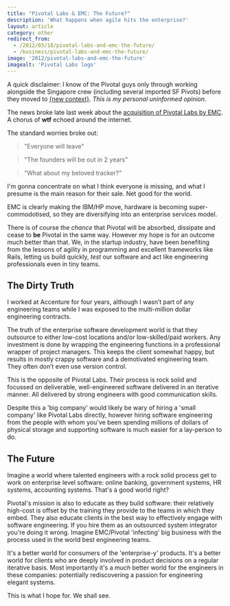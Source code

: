 ```yaml
---
title: "Pivotal Labs & EMC: The Future?"
description: 'What happens when agile hits the enterprise?'
layout: article
category: other
redirect_from:
  - /2012/03/18/pivotal-labs-and-emc-the-future/
  - /business/pivotal-labs-and-emc-the-future/
image: '2012/pivotal-labs-and-emc-the-future'
imagealt: 'Pivotal Labs logo'
---
```


A quick disclaimer: I know of the Pivotal guys only through working alongside the Singapore crew (including several imported SF Pivots) before they moved to [{new context}](http://newcontext.com). _This is my personal uninformed opinion._

The news broke late last week about the [acquisition of Pivotal Labs by EMC](http://gigaom.com/cloud/exclusive-emc-buys-pivotal-labs/). A chorus of **wtf** echoed around the internet.

The standard worries broke out:

> "Everyone will leave"

> "The founders will be out in 2 years"

> "What about my beloved tracker?"

I'm gonna concentrate on what I think everyone is missing, and what I presume is the main reason for their sale. Net good for the world.

EMC is clearly making the IBM/HP move, hardware is becoming super-commodotised, so they are diversifying into an enterprise services model.

There is of course the _chance_ that Pivotal will be absorbed, dissipate and cease to **be** Pivotal in the same way. However my hope is for an outcome much better than that. We, in the startup industry, have been benefiting from the lessons of agility in programming and excellent frameworks like Rails, letting us build quickly, *test* our software and act like engineering professionals even in tiny teams.

## The Dirty Truth

I worked at Accenture for four years, although I wasn’t part of any engineering teams while I was exposed to the multi-million dollar engineering contracts.

The truth of the enterprise software development world is that they outsource to either low-cost locations and/or low-skilled/paid workers. Any investment is done by wrapping the engineering functions in a professional wrapper of project managers. This keeps the client somewhat happy, but results in mostly crappy software and a demotivated engineering team. They often don’t even use version control.

This is the opposite of Pivotal Labs. Their process is rock solid and focussed on deliverable, well-engineered software delivered in an iterative manner. All delivered by strong engineers with good communication skills.

Despite this a 'big company' would likely be wary of hiring a 'small company' like Pivotal Labs directly, however hiring software engineering from the people with whom you've been spending millions of dollars of physical storage and supporting software is much easier for a lay-person to do.

## The Future

Imagine a world where talented engineers with a rock solid process get to work on enterprise level software: online banking, government systems, HR systems, accounting systems. That's a good world right?

Pivotal's mission is also to educate as they build software: their relatively high-cost is offset by the training they provide to the teams in which they embed. They also educate clients in the best way to effectively engage with software engineering. If you hire them as an outsourced system integrator you're doing it wrong. Imagine EMC/Pivotal 'infecting' big business with the process used in the world best engineering teams.

It's a better world for consumers of the 'enterprise-y' products. It's a better world for clients who are deeply involved in product decisions on a regular iterative basis. Most importantly it's a *much* better world for the engineers in these companies: potentially rediscovering a passion for engineering elegant systems.

This is what I hope for. We shall see.
